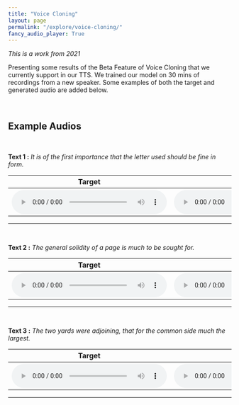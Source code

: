 ```yaml
---
title: "Voice Cloning"
layout: page
permalink: "/explore/voice-cloning/"
fancy_audio_player: True
---
```


*This is a work from 2021*

Presenting some results of the Beta Feature of Voice Cloning that we currently support in our TTS.
We trained our model on 30 mins of recordings from a new speaker. Some examples of both the target and generated audio are added below.

<br>

## Example Audios

<br/>
<p><b>Text 1 :</b> <em>It is of the first importance that the letter used should be fine in form.</em> </p>
<table style="width:100%">
      <tr>
        <th>Target</th>
        <th>Generated</th>
      </tr>
      <tr>
        <th>
          <audio controls style="width: 350px;">
            <source src="https://p1-tts-experiments.s3.ap-south-1.amazonaws.com/demo/voice-cloning/LJ001-0011.wav" type="audio/mpeg">
            Your browser does not support the audio element.
          </audio>
        </th>
        <th>
          <audio controls style="width: 350px;">
            <source src="https://p1-tts-experiments.s3.ap-south-1.amazonaws.com/demo/voice-cloning/VTTS-LJ001-0011.wav" type="audio/mpeg">
            Your browser does not support the audio element.
          </audio>
        </th>
      </tr>
    </table>
<hr>

<br/>
<p><b>Text 2 :</b> <em>The general solidity of a page is much to be sought for.</em> </p>
<table style="width:100%">
      <tr>
        <th>Target</th>
        <th>Generated</th>
      </tr>
      <tr>
        <th>
          <audio controls style="width: 350px;">
            <source src="https://p1-tts-experiments.s3.ap-south-1.amazonaws.com/demo/voice-cloning/LJ001-0141.wav" type="audio/mpeg">
            Your browser does not support the audio element.
          </audio>
        </th>
        <th>
          <audio controls style="width: 350px;">
            <source src="https://p1-tts-experiments.s3.ap-south-1.amazonaws.com/demo/voice-cloning/VTTS-LJ001-0141.wav" type="audio/mpeg">
            Your browser does not support the audio element.
          </audio>
        </th>
      </tr>
    </table>
<hr>

<br/>
<p><b>Text 3 :</b> <em>The two yards were adjoining, that for the common side much the largest.</em> </p>
<table style="width:100%">
      <tr>
        <th>Target</th>
        <th>Generated</th>
      </tr>
      <tr>
        <th>
          <audio controls style="width: 350px;">
            <source src="https://p1-tts-experiments.s3.ap-south-1.amazonaws.com/demo/voice-cloning/LJ002-0092.wav" type="audio/mpeg">
            Your browser does not support the audio element.
          </audio>
        </th>
        <th>
          <audio controls style="width: 350px;">
            <source src="https://p1-tts-experiments.s3.ap-south-1.amazonaws.com/demo/voice-cloning/VTTS-LJ002-0092.wav" type="audio/mpeg">
            Your browser does not support the audio element.
          </audio>
        </th>
      </tr>
    </table>
<hr>
